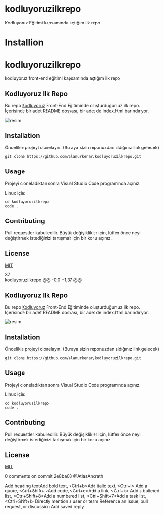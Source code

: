 # kodluyoruzilkrepo
Kodluyoruz Eğitimi kapsamında açtığım ilk repo
# Installion
# kodluyoruzilkrepo
kodluyoruz front-end eğitimi kapsamında açtığım ilk repo
## Kodluyoruz Ilk Repo

Bu repo [Kodluyoruz](https://kodluyoruz.org/tr/kodluyoruz/) Front-End Eğitiminde oluşturduğumuz ilk repo. İçerisinde bir adet README dosyası, bir adet de index.html barındırıyor.


![resim](https://res.cloudinary.com/danielkapper-com/image/upload/v1577156572/logo-one.png)


## Installation

Öncelikle projeyi clonelayın. (Buraya sizin reponuzdan aldığınız link gelecek)

```
git clone https://github.com/alanurkenar/kodluyoruzilkrepo.git
```

## Usage

Projeyi cloneladıktan sonra Visual Studio Code programında açınız.

Linux için:

```
cd kodluyoruzilkrepo
code .
```

## Contributing


Pull requestler kabul edilir. Büyük değişiklikler için, lütfen önce neyi değiştirmek istediğinizi tartışmak için bir konu açınız.

## License

 [MIT](https://choosealicense.com/licenses/mit/)


 37  
kodluyoruzilkrepo
@@ -0,0 +1,37 @@
## Kodluyoruz Ilk Repo

Bu repo [Kodluyoruz](https://kodluyoruz.org/tr/kodluyoruz/) Front-End Eğitiminde oluşturduğumuz ilk repo. İçerisinde bir adet README dosyası, bir adet de index.html barındırıyor.


![resim](https://res.cloudinary.com/danielkapper-com/image/upload/v1577156572/logo-one.png)


## Installation

Öncelikle projeyi clonelayın. (Buraya sizin reponuzdan aldığınız link gelecek)

```
git clone https://github.com/alanurkenar/kodluyoruzilkrepo.git
```

## Usage

Projeyi cloneladıktan sonra Visual Studio Code programında açınız.

Linux için:

```
cd kodluyoruzilkrepo
code .
```

## Contributing


Pull requestler kabul edilir. Büyük değişiklikler için, lütfen önce neyi değiştirmek istediğinizi tartışmak için bir konu açınız.

## License

 [MIT](https://choosealicense.com/licenses/mit/)


0 comments on commit 2e8ba08
@AtlasAncrath
 
Add heading textAdd bold text, <Ctrl+b>Add italic text, <Ctrl+i>
Add a quote, <Ctrl+Shift+.>Add code, <Ctrl+e>Add a link, <Ctrl+k>
Add a bulleted list, <Ctrl+Shift+8>Add a numbered list, <Ctrl+Shift+7>Add a task list, <Ctrl+Shift+l>
Directly mention a user or team
Reference an issue, pull request, or discussion
Add saved reply
